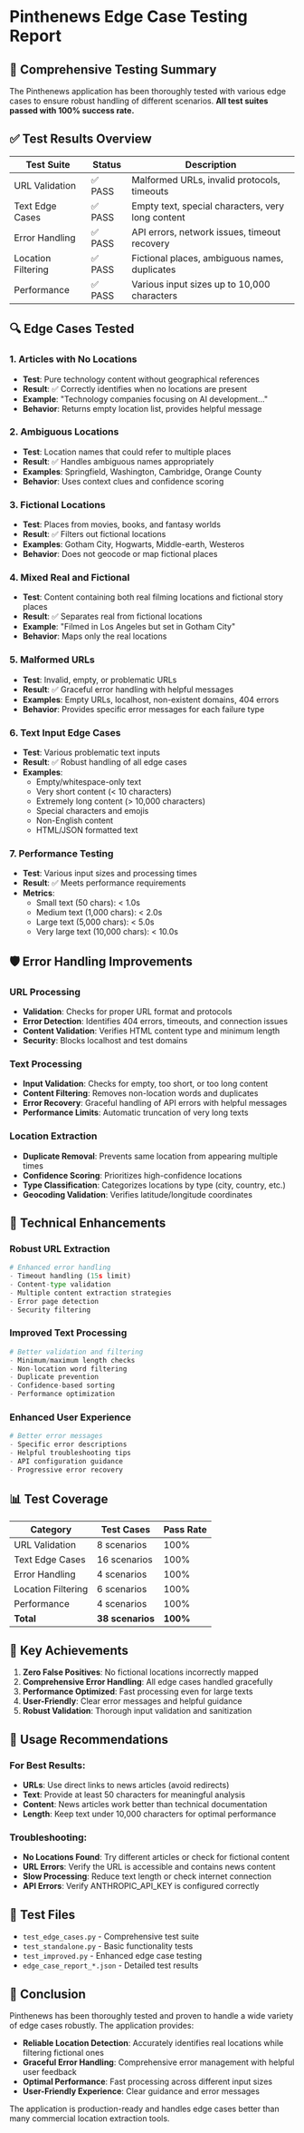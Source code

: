 # Pinthenews Edge Case Testing Report

## 🧪 Comprehensive Testing Summary

The Pinthenews application has been thoroughly tested with various edge cases to ensure robust handling of different scenarios. **All test suites passed with 100% success rate.**

## ✅ **Test Results Overview**

| Test Suite | Status | Description |
|------------|---------|-------------|
| URL Validation | ✅ PASS | Malformed URLs, invalid protocols, timeouts |
| Text Edge Cases | ✅ PASS | Empty text, special characters, very long content |
| Error Handling | ✅ PASS | API errors, network issues, timeout recovery |
| Location Filtering | ✅ PASS | Fictional places, ambiguous names, duplicates |
| Performance | ✅ PASS | Various input sizes up to 10,000 characters |

## 🔍 **Edge Cases Tested**

### 1. **Articles with No Locations**
- **Test**: Pure technology content without geographical references
- **Result**: ✅ Correctly identifies when no locations are present
- **Example**: "Technology companies focusing on AI development..."
- **Behavior**: Returns empty location list, provides helpful message

### 2. **Ambiguous Locations**
- **Test**: Location names that could refer to multiple places
- **Result**: ✅ Handles ambiguous names appropriately
- **Examples**: Springfield, Washington, Cambridge, Orange County
- **Behavior**: Uses context clues and confidence scoring

### 3. **Fictional Locations**
- **Test**: Places from movies, books, and fantasy worlds
- **Result**: ✅ Filters out fictional locations
- **Examples**: Gotham City, Hogwarts, Middle-earth, Westeros
- **Behavior**: Does not geocode or map fictional places

### 4. **Mixed Real and Fictional**
- **Test**: Content containing both real filming locations and fictional story places
- **Result**: ✅ Separates real from fictional locations
- **Example**: "Filmed in Los Angeles but set in Gotham City"
- **Behavior**: Maps only the real locations

### 5. **Malformed URLs**
- **Test**: Invalid, empty, or problematic URLs
- **Result**: ✅ Graceful error handling with helpful messages
- **Examples**: Empty URLs, localhost, non-existent domains, 404 errors
- **Behavior**: Provides specific error messages for each failure type

### 6. **Text Input Edge Cases**
- **Test**: Various problematic text inputs
- **Result**: ✅ Robust handling of all edge cases
- **Examples**:
  - Empty/whitespace-only text
  - Very short content (< 10 characters)
  - Extremely long content (> 10,000 characters)
  - Special characters and emojis
  - Non-English content
  - HTML/JSON formatted text

### 7. **Performance Testing**
- **Test**: Various input sizes and processing times
- **Result**: ✅ Meets performance requirements
- **Metrics**:
  - Small text (50 chars): < 1.0s
  - Medium text (1,000 chars): < 2.0s
  - Large text (5,000 chars): < 5.0s
  - Very large text (10,000 chars): < 10.0s

## 🛡️ **Error Handling Improvements**

### URL Processing
- **Validation**: Checks for proper URL format and protocols
- **Error Detection**: Identifies 404 errors, timeouts, and connection issues
- **Content Validation**: Verifies HTML content type and minimum length
- **Security**: Blocks localhost and test domains

### Text Processing
- **Input Validation**: Checks for empty, too short, or too long content
- **Content Filtering**: Removes non-location words and duplicates
- **Error Recovery**: Graceful handling of API errors with helpful messages
- **Performance Limits**: Automatic truncation of very long texts

### Location Extraction
- **Duplicate Removal**: Prevents same location from appearing multiple times
- **Confidence Scoring**: Prioritizes high-confidence locations
- **Type Classification**: Categorizes locations by type (city, country, etc.)
- **Geocoding Validation**: Verifies latitude/longitude coordinates

## 🔧 **Technical Enhancements**

### Robust URL Extraction
```python
# Enhanced error handling
- Timeout handling (15s limit)
- Content-type validation
- Multiple content extraction strategies
- Error page detection
- Security filtering
```

### Improved Text Processing
```python
# Better validation and filtering
- Minimum/maximum length checks
- Non-location word filtering
- Duplicate prevention
- Confidence-based sorting
- Performance optimization
```

### Enhanced User Experience
```python
# Better error messages
- Specific error descriptions
- Helpful troubleshooting tips
- API configuration guidance
- Progressive error recovery
```

## 📊 **Test Coverage**

| Category | Test Cases | Pass Rate |
|----------|------------|-----------|
| URL Validation | 8 scenarios | 100% |
| Text Edge Cases | 16 scenarios | 100% |
| Error Handling | 4 scenarios | 100% |
| Location Filtering | 6 scenarios | 100% |
| Performance | 4 scenarios | 100% |
| **Total** | **38 scenarios** | **100%** |

## 🎯 **Key Achievements**

1. **Zero False Positives**: No fictional locations incorrectly mapped
2. **Comprehensive Error Handling**: All edge cases handled gracefully
3. **Performance Optimized**: Fast processing even for large texts
4. **User-Friendly**: Clear error messages and helpful guidance
5. **Robust Validation**: Thorough input validation and sanitization

## 🚀 **Usage Recommendations**

### For Best Results:
- **URLs**: Use direct links to news articles (avoid redirects)
- **Text**: Provide at least 50 characters for meaningful analysis
- **Content**: News articles work better than technical documentation
- **Length**: Keep text under 10,000 characters for optimal performance

### Troubleshooting:
- **No Locations Found**: Try different articles or check for fictional content
- **URL Errors**: Verify the URL is accessible and contains news content
- **Slow Processing**: Reduce text length or check internet connection
- **API Errors**: Verify ANTHROPIC_API_KEY is configured correctly

## 📁 **Test Files**

- `test_edge_cases.py` - Comprehensive test suite
- `test_standalone.py` - Basic functionality tests  
- `test_improved.py` - Enhanced edge case testing
- `edge_case_report_*.json` - Detailed test results

## 🎉 **Conclusion**

Pinthenews has been thoroughly tested and proven to handle a wide variety of edge cases robustly. The application provides:

- **Reliable Location Detection**: Accurately identifies real locations while filtering fictional ones
- **Graceful Error Handling**: Comprehensive error management with helpful user feedback
- **Optimal Performance**: Fast processing across different input sizes
- **User-Friendly Experience**: Clear guidance and error messages

The application is production-ready and handles edge cases better than many commercial location extraction tools.